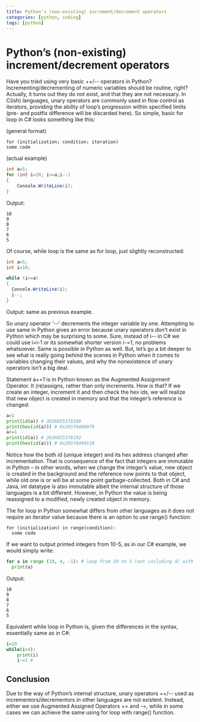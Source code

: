 ```yaml
---
title: Python’s (non-existing) increment/decrement operators
categories: [python, coding]
tags: [python]
---
```

# Python’s (non-existing) increment/decrement operators

Have you tried using very basic ++/-- operators in Python? Incrementing/decrementing of numeric variables should be routine, right? Actually, it turns out they do not exist, and that they are not necessary. In C(ish) languages, unary operators are commonly used in flow control as iterators, providing the ability of loop’s progression within specified limits (pre- and postfix difference will be discarded here). So simple, basic for loop in C# looks something like this:

(general format)
```
for (initialization; condition; iteration)
some code
```

(actual example)
```c#
int a=5;
for (int i=10; i>=a;i--)
{
    Console.WriteLine(i);
}
```
Output:
```
10
9
8
7
6
5
```

Of course, while loop is the same as for loop, just slightly reconstructed:
```c#
int a=5;
int i=10;

while (i>=a)
{
  Console.WriteLine(i);
  i--;
}
```
Output: same as previous example.

So unary operator ‘--’ decrements the integer variable by one. Attempting to use same in Python gives an error because unary operators don’t exist in Python which may be surprising to some. Sure, instead of i-- in C# we could use i=i-1 or its somewhat shorter version i-=1, no problems whatsoever. Same is possible in Python as well. But, let’s go a bit deeper to see what is really going behind the scenes in Python when it comes to variables changing their values, and why the nonexistence of unary operators isn’t a big deal.

Statement a+=1 is in Python known as the Augmented Assignment Operator. It (re)assigns, rather than only increments. How is that? If we create an integer, increment it and then check the hex ids, we will realize that new object is created in memory and that the integer’s reference is changed:

```python
a=1
print(id(a)) # 2636855378160
print(hex(id(a))) # 0x265f0d400f0
a+=1
print(id(a)) # 2636855378192
print(hex(id(a))) # 0x265f0d40110
```

Notice how the both id (unique integer) and its hex address changed after incrementation. That is consequence of the fact that integers are immutable in Python – in other words, when we change the integer’s value, new object is created in the background and the reference now points to that object, while old one is or will be at some point garbage-collected. Both in C# and Java, int datatype is also immutable albeit the internal structure of those languages is a bit different. However, in Python the value is being reassigned to a modified, newly created object in memory. 

The for loop in Python somewhat differs from other languages as it does not require an iterator value because there is an option to use range() function:
```
for (initialization) in range(condition):
  some code
```

If we want to output printed integers from 10-5, as in our C# example, we would simply write:
```python
for a in range (10, 4, -1): # loop from 10 to 5 (not including 4) with -1 incrementation
  print(a)
```
Output:
```
10
9
8
7
6
5
```
Equivalent while loop in Python is, given the differences in the syntax, essentially same as in C#:
```python
i=10
while(i>4):
    print(i)
    i-=1 # 
```

## Conclusion
Due to the way of Python’s internal structure, unary operators ++/-- used as incrementors/decrementors in other languages are not existent. Instead, either we use Augmented Assigned Operators += and -=, while in some cases we can achieve the same using for loop with range() function. 

